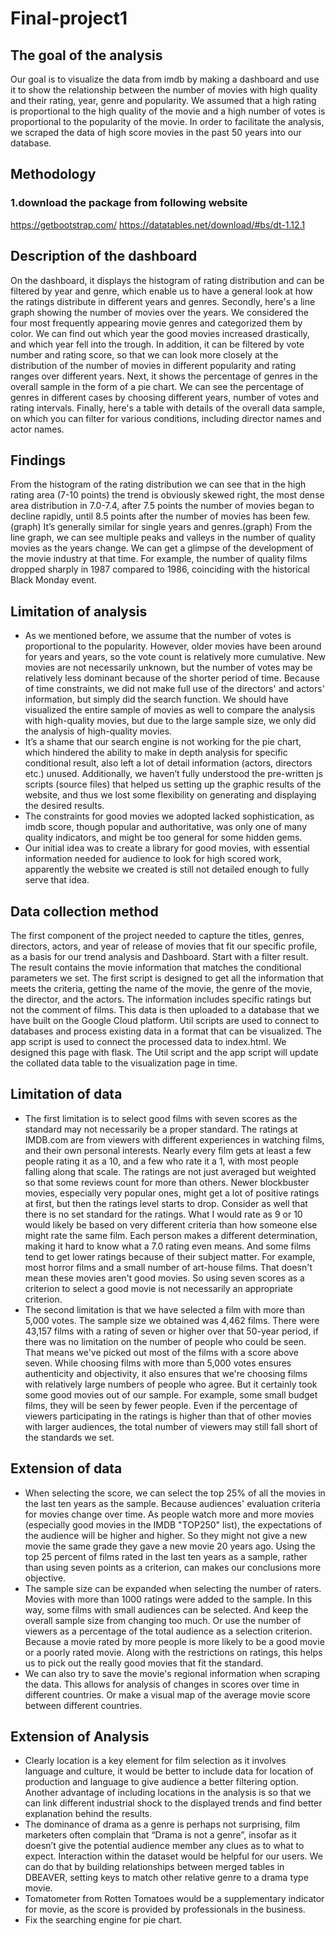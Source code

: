 # Final-project1
## The goal of the analysis
Our goal is to visualize the data from imdb by making a dashboard and use it to show the relationship between the number of movies with high quality and their rating, year, genre and popularity. We assumed that a high rating is proportional to the high quality of the movie and a high number of votes is proportional to the popularity of the movie. In order to facilitate the analysis, we scraped the data of high score movies in the past 50 years into our database. 

## Methodology
### 1.download the package from following website 
https://getbootstrap.com/
https://datatables.net/download/#bs/dt-1.12.1

## Description of the dashboard
On the dashboard, it displays the histogram of rating distribution and can be filtered by year and genre, which enable us to have a general look at how the ratings distribute in different years and genres. Secondly, here's a line graph showing the number of movies over the years. We considered the four most frequently appearing movie genres and categorized them by color. We can find out which year the good movies increased drastically, and which year fell into the trough. In addition, it can be filtered by vote number and rating score, so that we can look more closely at the distribution of the number of movies in different popularity and rating ranges over different years. Next, it shows the percentage of genres in the overall sample in the form of a pie chart. We can see the percentage of genres in different cases by choosing different years, number of votes and rating intervals. Finally, here's a table with details of the overall data sample, on which you can filter for various conditions, including director names and actor names.
## Findings
From the histogram of the rating distribution we can see that in the high rating area (7-10 points) the trend is obviously skewed right, the most dense area distribution in 7.0-7.4, after 7.5 points the number of movies began to decline rapidly, until 8.5 points after the number of movies has been few.(graph) It’s generally similar for single years and genres.(graph)
From the line graph, we can see multiple peaks and valleys in the number of quality movies as the years change. We can get a glimpse of the development of the movie industry at that time. For example, the number of quality films dropped sharply in 1987 compared to 1986, coinciding with the historical Black Monday event. 
## Limitation of analysis
* As we mentioned before, we assume that the number of votes is proportional to the popularity. However, older movies have been around for years and years, so the vote count is relatively more cumulative. New movies are not necessarily unknown, but the number of votes may be relatively less dominant because of the shorter period of time.
Because of time constraints, we did not make full use of the directors' and actors' information, but simply did the search function. 
We should have visualized the entire sample of movies as well to compare the analysis with high-quality movies, but due to the large sample size, we only did the analysis of high-quality movies.
* It’s a shame that our search engine is not working for the pie chart, which hindered the ability to make in depth analysis for specific conditional result, also left a lot of detail information (actors, directors etc.)  unused.  Additionally, we haven’t fully understood the pre-written js scripts (source files) that helped us setting up the graphic results of the website, and thus we lost some flexibility on generating and displaying the desired results.
* The constraints for good movies we adopted lacked sophistication, as imdb score, though popular and authoritative, was only one of many quality indicators, and might be too general for some hidden gems. 
* Our initial idea was to create a library for good movies, with essential information needed for audience to look for high scored work, apparently the website we created is still not detailed enough to fully serve that idea.

## Data collection method
The first component of the project needed to capture the titles, genres, directors, actors, and year of release of movies that fit our specific profile, as a basis for our trend analysis and Dashboard. Start with a filter result. The result contains the movie information that matches the conditional parameters we set. The first script is designed to get all the information that meets the criteria, getting the name of the movie, the genre of the movie, the director, and the actors. The information includes specific ratings but not the comment of films. This data is then uploaded to a database that we have built on the Google Cloud platform. Util scripts are used to connect to databases and process existing data in a format that can be visualized. The app script is used to connect the processed data to index.html. We designed this page with flask. The Util script and the app script will update the collated data table to the visualization page in time.

## Limitation of data
* The first limitation is to select good films with seven scores as the standard may not necessarily be a proper standard. The ratings at IMDB.com are from viewers with different experiences in watching films, and their own personal interests. Nearly every film gets at least a few people rating it as a 10, and a few who rate it a 1, with most people falling along that scale. The ratings are not just averaged but weighted so that some reviews count for more than others. Newer blockbuster movies, especially very popular ones, might get a lot of positive ratings at first, but then the ratings level starts to drop. Consider as well that there is no set standard for the ratings. What I would rate as 9 or 10 would likely be based on very different criteria than how someone else might rate the same film. Each person makes a different determination, making it hard to know what a 7.0 rating even means. And some films tend to get lower ratings because of their subject matter. For example, most horror films and a small number of art-house films. That doesn't mean these movies aren't good movies. So using seven scores as a criterion to select a good movie is not necessarily an appropriate criterion.
* The second limitation is that we have selected a film with more than 5,000 votes. The sample size we obtained was 4,462 films. There were 43,157 films with a rating of seven or higher over that 50-year period, if there was no limitation on the number of people who could be seen. That means we've picked out most of the films with a score above seven. While choosing films with more than 5,000 votes ensures authenticity and objectivity, it also ensures that we're choosing films with relatively large numbers of people who agree. But it certainly took some good movies out of our sample. For example, some small budget films, they will be seen by fewer people. Even if the percentage of viewers participating in the ratings is higher than that of other movies with larger audiences, the total number of viewers may still fall short of the standards we set.

## Extension of data
* When selecting the score, we can select the top 25% of all the movies in the last ten years as the sample. Because audiences' evaluation criteria for movies change over time. As people watch more and more movies (especially good movies in the IMDB "TOP250" list), the expectations of the audience will be higher and higher. So they might not give a new movie the same grade they gave a new movie 20 years ago. Using the top 25 percent of films rated in the last ten years as a sample, rather than using seven points as a criterion, can makes our conclusions more objective.
* The sample size can be expanded when selecting the number of raters. Movies with more than 1000 ratings were added to the sample. In this way, some films with small audiences can be selected. And keep the overall sample size from changing too much. Or use the number of viewers as a percentage of the total audience as a selection criterion. Because a movie rated by more people is more likely to be a good movie or a poorly rated movie. Along with the restrictions on ratings, this helps us to pick out the really good movies that fit the standard.
* We can also try to save the movie's regional information when scraping the data. This allows for analysis of changes in scores over time in different countries. Or make a visual map of the average movie score between different countries.


## Extension of Analysis
* Clearly location is a key element for film selection as it involves language and culture, it would be better to include data for location of production and language to give audience a better filtering option.  Another advantage of including locations in the analysis is so that we can link different industrial shock to the displayed trends and find better explanation behind the results.
* The dominance of drama as a genre is perhaps not surprising, film marketers often complain that “Drama is not a genre”, insofar as it doesn’t give the potential audience member any clues as to what to expect. Interaction within the dataset would be helpful for our users. We can do that by building relationships between merged tables in DBEAVER, setting keys to match other relative genre to a drama type movie. 
* Tomatometer from Rotten Tomatoes would be a supplementary indicator for movie, as the score is provided by professionals in the business.
* Fix the searching engine for pie chart.
